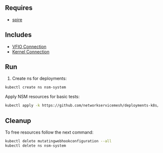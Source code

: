 ## Requires

- [spire](../spire)

## Includes

- [VFIO Connection](../use-cases/Vfio2Noop)
- [Kernel Connection](../use-cases/SriovKernel2Noop)

## Run

1. Create ns for deployments:
```bash
kubectl create ns nsm-system
```

Apply NSM resources for basic tests:
```bash
kubectl apply -k https://github.com/networkservicemesh/deployments-k8s/examples/sriov?ref=fe201b5389cd333f5b5b4476de58a5f10d535f5a
```

## Cleanup

To free resources follow the next command:
```bash
kubectl delete mutatingwebhookconfiguration --all
kubectl delete ns nsm-system
```
